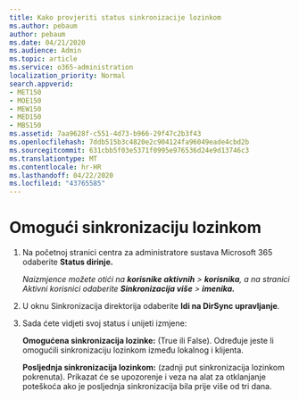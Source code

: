 ```yaml
---
title: Kako provjeriti status sinkronizacije lozinkom
ms.author: pebaum
author: pebaum
ms.date: 04/21/2020
ms.audience: Admin
ms.topic: article
ms.service: o365-administration
localization_priority: Normal
search.appverid:
- MET150
- MOE150
- MEW150
- MED150
- MBS150
ms.assetid: 7aa9628f-c551-4d73-b966-29f47c2b3f43
ms.openlocfilehash: 7ddb515b3c4820e2c904124fa96049eade4cbd2b
ms.sourcegitcommit: 631cbb5f03e5371f0995e976536d24e9d13746c3
ms.translationtype: MT
ms.contentlocale: hr-HR
ms.lasthandoff: 04/22/2020
ms.locfileid: "43765585"
---
```

# <a name="enable-password-sync"></a>Omogući sinkronizaciju lozinkom

1.  Na početnoj stranici centra za administratore sustava Microsoft 365 odaberite **Status dirinje.** 
    
     *Naizmjence možete otići na **korisnike aktivnih** \> **korisnika**, a na stranici Aktivni korisnici odaberite **Sinkronizacija više** \> **imenika.*** 
    
2. U oknu Sinkronizacija direktorija odaberite **Idi na DirSync upravljanje**. 
    
3. Sada ćete vidjeti svoj status i unijeti izmjene:
    
    **Omogućena sinkronizacija lozinke:** (True ili False). Određuje jeste li omogućili sinkronizaciju lozinkom između lokalnog i klijenta. 
    
    **Posljednja sinkronizacija lozinkom:** (zadnji put sinkronizacija lozinkom pokrenuta). Prikazat će se upozorenje i veza na alat za otklanjanje poteškoća ako je posljednja sinkronizacija bila prije više od tri dana. 
    

